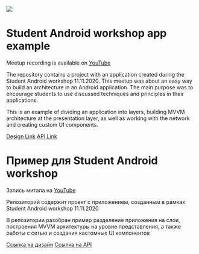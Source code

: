 [![](https://i.ibb.co/rbjCjBq/image.png)](https://i.ibb.co/rbjCjBq/image.png)

# Student Android workshop app example

Meetup recording is available on [YouTube](https://www.youtube.com/watch?v=fUscYm3M6U0 "YouTube")

The repository contains a project with an application created during the Student Android workshop 11.11.2020. This meetup was about an easy way to build an architecture in an Android application. The main purpose was to encourage students to use discussed techniques and principles in their applications.

This is an example of dividing an application into layers, building MVVM architecture at the presentation layer, as well as working with the network and creating custom UI components.


[Design Link](https://www.figma.com/file/zYcj5os8WcoDmjeq2Bn0Vt/Weather-App-Workshop?node-id=5%3A183 "Ссылка на дизайн")
[API Link](https://www.metaweather.com/api/ "Ссылка на API")

# Пример для Student Android workshop

Запись митапа на [YouTube](https://www.youtube.com/watch?v=fUscYm3M6U0 "YouTube")

Репозиторий содержит проект с приложением, созданным в рамках Student Android workshop 11.11.2020

В репозитории разобран пример разделение приложения на слои, построения MVVM архитектуры на уровне представления, а также работы с сетью и создания кастомных UI компонентов

[Ссылка на дизайн](https://www.figma.com/file/zYcj5os8WcoDmjeq2Bn0Vt/Weather-App-Workshop?node-id=5%3A183 "Ссылка на дизайн")
[Ссылка на API](https://www.metaweather.com/api/ "Ссылка на API")

